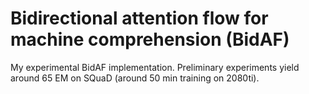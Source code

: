 # Bidirectional attention flow for machine comprehension (BidAF)
My experimental BidAF implementation.  Preliminary experiments yield around 65 EM on SQuaD (around 50 min training on 2080ti).
